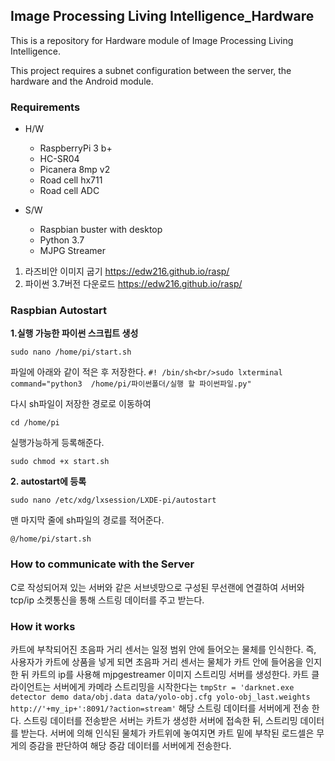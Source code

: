 Image Processing Living Intelligence_Hardware
------

This is a repository for Hardware module of Image Processing Living Intelligence.</br>

This project requires a subnet configuration between the server, the hardware and the Android module.</br>


### **Requirements**</br>

* H/W
  * RaspberryPi 3 b+
  * HC-SR04
  * Picanera 8mp v2
  * Road cell hx711
  * Road cell ADC

* S/W
  * Raspbian buster with desktop
  * Python 3.7
  * MJPG Streamer


1. 라즈비안 이미지 굽기
https://edw216.github.io/rasp/
2. 파이썬 3.7버전 다운로드
https://edw216.github.io/rasp/


### **Raspbian Autostart**</br>

**1.실행 가능한 파이썬 스크립트 생성**

`sudo nano /home/pi/start.sh`

파일에 아래와 같이 적은 후 저장한다.
`#! /bin/sh<br/>sudo lxterminal command="python3  /home/pi/파이썬폴더/실행 할 파이썬파일.py"`

다시 sh파일이 저장한 경로로 이동하여

`cd /home/pi`

실행가능하게 등록해준다.

`sudo chmod +x start.sh`

**2. autostart에 등록**

`sudo nano /etc/xdg/lxsession/LXDE-pi/autostart`

맨 마지막 줄에 sh파일의 경로를 적어준다.

`@/home/pi/start.sh`


### **How to communicate with the Server**</br>
C로 작성되어져 있는 서버와 같은 서브넷망으로 구성된 무선랜에 연결하여 서버와 tcp/ip 소켓통신을 통해 스트링 데이터를 주고 받는다.</br>



### **How it works**</br>
카트에 부착되어진 초음파 거리 센서는 일정 범위 안에 들어오는 물체를 인식한다. 즉, 사용자가 카트에 상품을 넣게 되면 초음파 거리 센서는 물체가 카트 안에 들어옴을 인지 한 뒤 카트의 ip를 사용해 mjpgestreamer 이미지 스트리밍 서버를 생성한다. 카트 클라이언트는 서버에게 카메라 스트리밍을 시작한다는 `tmpStr = 'darknet.exe detector demo data/obj.data data/yolo-obj.cfg yolo-obj_last.weights http://'+my_ip+':8091/?action=stream'` 해당 스트링 데이터를 서버에게 전송 한다. 스트링 데이터를 전송받은 서버는 카트가 생성한 서버에 접속한 뒤, 스트리밍 데이터를 받는다. 서버에 의해 인식된 물체가 카트위에 놓여지면 카트 밑에 부착된 로드셀은 무게의 증감을 판단하여 해당 증감 데이터를 서버에게 전송한다.

